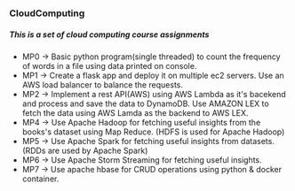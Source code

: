 ### CloudComputing

##### This is a set of cloud computing course assignments 
* MP0 -> Basic python program(single threaded) to count the frequency of words in a file using data printed on console.
* MP1 -> Create a flask app and deploy it on multiple ec2 servers. Use an AWS load balancer to balance the requests.
* MP2 -> Implement a rest API(AWS) using AWS Lambda as it's bacekend and process and save the data to DynamoDB. Use AMAZON LEX to fetch the data using AWS Lamda as the backend to AWS LEX.
* MP4 -> Use Apache Hadoop for fetching useful insights from the books's dataset using Map Reduce. (HDFS is used for Apache Hadoop)
* MP5 -> Use Apache Spark for fetching useful insights from datasets. (RDDs are used by Apache Spark)
* MP6 -> Use Apache Storm Streaming for fetching useful insights.
* MP7 -> Use apache hbase for CRUD operations using python & docker container.


